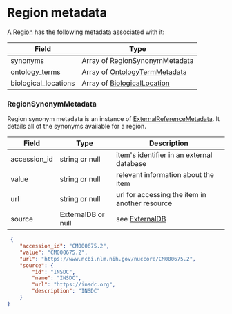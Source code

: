 # Region metadata

A [Region](./region.md) has the following metadata associated with it:

| Field                     | Type                                                      |
|---------------------------|-----------------------------------------------------------|
| synonyms                  | Array of RegionSynonymMetadata                            |
| ontology_terms            | Array of [OntologyTermMetadata](./generic_metadata.md)    |
| biological_locations      | Array of [BiologicalLocation](./generic_metadata.md)      |
 

### RegionSynonymMetadata
Region synonym metadata is an instance of [ExternalReferenceMetadata](./metadata.md). It details all of the synonyms available for a region.

| Field          | Type                 | Description                                       |
|----------------|----------------------|---------------------------------------------------|
| accession_id   | string or null       | item's identifier in an external database         |
| value          | string or null       | relevant information about the item               |
| url            | string or null       | url for accessing the item in another resource    |
| source         | ExternalDB or null   | see [ExternalDB](./external_db.md)                |


```json
 {
    "accession_id": "CM000675.2",
    "value": "CM000675.2",
    "url": "https://www.ncbi.nlm.nih.gov/nuccore/CM000675.2",
    "source": {
        "id": "INSDC",
        "name": "INSDC",
        "url": "https://insdc.org", 
        "description": "INSDC"
    }
}

```
